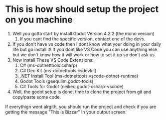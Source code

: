 # This is how should setup the project on you machine

1. Well you gotta start by install Godot Version 4.2.2 (the mono version)
   1. If you cant find the specific version, contact one of the devs.
2. If you don't have vs code then I dont know what your doing in your daily life but go install it! If you dont like VS Code you can use anything else but we don't know how it will work or how to set it up so don't ask us.
3. Now install These VS Code Extensions:
   1. C# (ms-dotnettools.csharp)
   2. C# Dec Kit (ms-dotnettools.csdevkit)
   3. .NET Install Tool (ms-dotnettools.vscode-dotnet-runtime)
   4. Godot Tools (geequlim.godot-tools)
   5. C# Tools for Godot (neikeq.godot-csharp-vscode)
4. Well, the godot setup is done, time to clone the project from git and copy/paste some code.

If everythign went alrgith, you should run the project and check if you are getting the message "This Is Bizzar" In your output screen.